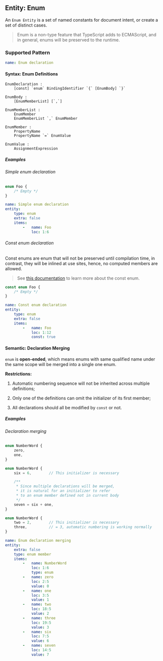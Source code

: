 ## Entity: Enum

An `Enum Entity` is a set of named constants for document intent,
or create a set of distinct cases.

> Enum is a non-type feature that TypeScript adds to ECMAScript,
> and in general, enums will be preserved to the runtime.

### Supported Pattern

```yaml
name: Enum declaration
```

#### Syntax: Enum Definitions

```text
EnumDeclaration :
    [const] `enum` BindingIdentifier `{` [EnumBody] `}`

EnumBody :
    [EnumMemberList] [`,`]

EnumMemberList :
    EnumMember
    EnumMemberList `,` EnumMember

EnumMember :
    PropertyName
    PropertyName `=` EnumValue

EnumValue :
    AssignmentExpression
```

##### Examples

###### Simple enum declaration

```ts
enum Foo {
    /* Empty */
}
```

```yaml
name: Simple enum declaration
entity:
    type: enum
    extra: false
    items:
        -   name: Foo
            loc: 1:6
```

###### Const enum declaration

Const enums are enum that will not be preserved until compilation
time, in contrast, they will be inlined at use sites, hence, no
computed members are allowed.

> See
> [this documentation](https://www.typescriptlang.org/docs/handbook/enums.html#const-enums)
> to learn more about the const enum.

```ts
const enum Foo {
    /* Empty */
}
```

```yaml
name: Const enum declaration
entity:
    type: enum
    extra: false
    items:
        -   name: Foo
            loc: 1:12
            const: true
```

#### Semantic: Declaration Merging

`enum` is **open-ended**, which means enums with same qualified
name under the same scope will be merged into a single one enum.

**Restrictions:**

1. Automatic numbering sequence will not be inherited across
   multiple definitions;

2. Only one of the definitions can omit the initializer of its
   first member;

3. All declarations should all be modified by `const` or not.

##### Examples

###### Declaration merging

```ts
enum NumberWord {
    zero,
    one,
}

enum NumberWord {
    six = 6,        // This initializer is necessary

    /**
     * Since multiple declarations will be merged,
     * it is natural for an initializer to refer
     * to an enum member defined not in current body
     */
    seven = six + one,
}

enum NumberWord {
    two = 2,        // This initializer is necessary
    three,          // = 3, automatic numbering is working normally
}
```

```yaml
name: Enum declaration merging
entity:
    extra: false
    type: enum member
    items:
        -   name: NumberWord
            loc: 1:6
            type: enum
        -   name: zero
            loc: 2:5
            value: 0
        -   name: one
            loc: 3:5
            value: 1
        -   name: two
            loc: 18:5
            value: 2
        -   name: three
            loc: 19:5
            value: 3
        -   name: six
            loc: 7:5
            value: 6
        -   name: seven
            loc: 14:5
            value: 7
```
